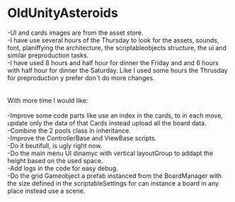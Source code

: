 # OldUnityAsteroids

-UI and cards images are from the asset store.<br>
-I have use several hours of the Thursday to look for the assets, sounds, font, planiffying the architecture, the scriptableobjects structure, the ui and similar preproduction tasks.<br>
-I have used 8 hours and half hour for dinner the Friday and and 6 hours with half hour for dinner the Saturday. Like I used some hours the Thrusday for preproduction y prefer don´t do more changes. <br>
<br>
<br>
With more time I would like:<br>
<br>
-Improve some code parts like use an index in the cards, to in each move, update only the data of that Cards instead upload all the board data.<br>
-Combine the 2 pools class in inheritance.<br>
-Improve the ControllerBase and ViewBase scripts.<br>
-Do it beutifull, is ugly right now.<br>
-Do the main menu UI dinamyc with vertical layoutGroup to addapt the height based on the used space.<br>
-Add logs in the code for easy debug.<br>
-Do the grid Gameobject a prefab instanced from the BoardManager with the size defined in the scriptableSettings for can instance a board in any place instead use a scene.<br>
